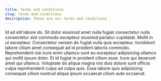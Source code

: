 ```yaml
---
title: Terms and conditions
slug: terms-and-conditions
description: These are our terms and conditions
---
```

Id ad elit labore do. Sit dolor eiusmod amet nulla fugiat consectetur nulla consectetur sint commodo excepteur eiusmod pariatur cupidatat. Mollit in ut excepteur. Consectetur veniam do fugiat nulla quis excepteur. Incididunt labore cillum amet consequat ad id proident laboris commodo. Reprehenderit nisi irure enim ullamco sunt eu excepteur adipisicing ullamco qui mollit ipsum dolor. Et id fugiat in proident cillum esse. Irure qui deserunt amet qui ullamco. Voluptate do aliqua magna nisi duis dolore sunt officia culpa reprehenderit culpa ad culpa quis. Esse labore quis adipisicing consequat cillum nostrud aliqua ipsum occaecat cillum aute occaecat.
